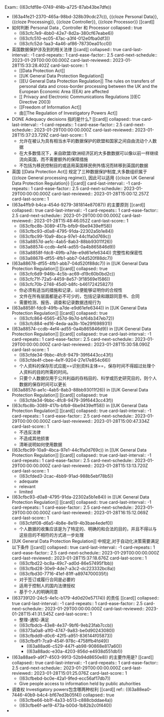 Exam:: ((63cfdf8e-0749-4f4b-a725-87ab43be7dfe))

- ((63a4fe21-2370-465a-98bd-328b39cdc27c)), {{cloze Personal Data}},  {{cloze Processing}}, {{cloze  Controller}},  {{cloze Processor}} [[card]]
- 如何判断 Personal Data , Controller 和  Processor
  collapsed:: true
	- ((63cfc7e9-4bb0-42e7-8d2a-380cf67eabe6))
	- ((63cfc510-ec05-47ac-a3f4-012e0fba0df3))
	- ((63cfc52d-1aa3-4a46-af86-78730ea01cc0))
- 英国数据保护涉及到的相关法律 [[card]]
  collapsed:: true
  card-last-interval:: -1
  card-repeats:: 1
  card-ease-factor:: 2.5
  card-next-schedule:: 2023-01-29T00:00:00.000Z
  card-last-reviewed:: 2023-01-28T15:33:28.402Z
  card-last-score:: 1
	- [[Data Protection Act]]
	- [[UK General Data Protection Regulation]]
	- [[EU General Data Protection Regulation]] 
	  The rules on transfers of personal data and cross-border processing between the UK and the European Economic Area (EEA) are affected
	- [[ Privacy and Electronic Communications Regulations  ]](EC Directive 2003)
	- [[Freedom of Information Act]]
	- 由[[The Regulation of Investigatory Powers Act]]
- DONE Adequacy decisions 指的是什么? [[card]]
  collapsed:: true
  card-last-interval:: -1
  card-repeats:: 1
  card-ease-factor:: 2.5
  card-next-schedule:: 2023-01-29T00:00:00.000Z
  card-last-reviewed:: 2023-01-28T15:37:23.729Z
  card-last-score:: 1
	- 允许在被认为具有相当水平的数据保护的欧盟和国家之间自由流动个人数据
	- 在大多数情况下，来自欧盟/欧洲经济区的大多数数据可以像以前一样继续流向英国，而不需要额外的保障措施
	- 不包括为移民控制目的或适用英国移民例外情况而转移到英国的数据
- 英国 [[Data Protection Act]] 规定了三种数据保护制度,大多数组织属于   {{cloze General processing regime}}, 因此可以适用 {{cloze  UK General Data Protection Regulation}} [[card]]
  card-last-interval:: -1
  card-repeats:: 1
  card-ease-factor:: 2.5
  card-next-schedule:: 2023-01-29T00:00:00.000Z
  card-last-reviewed:: 2023-01-28T15:00:12.257Z
  card-last-score:: 1
- ((63a4ffb9-b4ca-454d-9279-381814e87087)) 的主要原则 [[card]]
  collapsed:: true
  card-last-interval:: -1
  card-repeats:: 1
  card-ease-factor:: 2.5
  card-next-schedule:: 2023-01-29T00:00:00.000Z
  card-last-reviewed:: 2023-01-28T15:48:46.052Z
  card-last-score:: 1
	- ((63cfbc8b-3089-417b-bfb9-6be9439eff58))
	- ((63cfbc93-d0a8-4795-91da-22302a5b1e84))
	- ((63cfbc99-10a9-4bca-97e1-44c1fa0d769c))
	- ((63a8857d-ae1c-4ab5-8ab3-88bb93011f26))
	- ((63a88574-ccdb-4ef4-ad55-0a4b865846d9))
	- ((63a8858f-fdc8-49fb-a7de-e9d61efe6344))
	  完整性和保密性
	- ((63a88678-df55-4fb1-abb7-04d520f88dc7))
- ((63a88678-df55-4fb1-abb7-04d520f88dc7)) in [[UK General Data Protection Regulation]] [[card]]
  collapsed:: true
	- ((63cfc6d9-946b-4c5b-ac69-d19c60b0bd2c))
	- ((63cfc71f-72a5-4459-8e57-3f18569e1586))
	- ((63cfc70b-2748-45d0-b8fc-b46172425827))
	- 你必须有适当的措施和记录，以便能够证明你的合规性
	- 文件在所有层面都是必不可少的，包括记录和跟踪同意书、合同
	- 需要检测、报告、调查和记录数据违规行为
- ((63a8858f-fdc8-49fb-a7de-e9d61efe6344)) in [[UK General Data Protection Regulation]] [[card]]
  collapsed:: true
	- ((63cfc864-6565-457d-9b7d-bf64b347eb72))
	- ((63cfc884-ed16-4eda-aa3b-10e29f698931))
- ((63a88574-ccdb-4ef4-ad55-0a4b865846d9)) in [[UK General Data Protection Regulation]] [[card]]
  collapsed:: true
  card-last-interval:: -1
  card-repeats:: 1
  card-ease-factor:: 2.5
  card-next-schedule:: 2023-01-29T00:00:00.000Z
  card-last-reviewed:: 2023-01-28T15:30:58.090Z
  card-last-score:: 1
	- ((63cfde34-9bbc-4fc8-9479-39f6443cc43f))
	- ((63cfde4f-cbee-4e1f-9204-27e17e854c66))
	- 个人资料的保存形式应能==识别资料主体==，保存时间不得超过处理个人资料的目的所需的时间。
	- 只要个人数据仅用于公共利益的存档目的、科学或历史研究目的，则个人数据的保存时间可以更长
- ((63a8857d-ae1c-4ab5-8ab3-88bb93011f26)) in [[UK General Data Protection Regulation]] [[card]]
  collapsed:: true
	- ((63cfde34-9bbc-4fc8-9479-39f6443cc43f))
- ((63cfbc8b-3089-417b-bfb9-6be9439eff58)) in [[UK General Data Protection Regulation]] [[card]]
  collapsed:: true
  card-last-interval:: -1
  card-repeats:: 1
  card-ease-factor:: 2.5
  card-next-schedule:: 2023-01-29T00:00:00.000Z
  card-last-reviewed:: 2023-01-28T15:00:47.334Z
  card-last-score:: 1
	- 不违反法律
	- 不造成其他损害
	- 清晰说明如何使用数据
- ((63cfbc99-10a9-4bca-97e1-44c1fa0d769c)) in [[UK General Data Protection Regulation]] [[card]]
  collapsed:: true
  card-last-interval:: -1
  card-repeats:: 1
  card-ease-factor:: 2.5
  card-next-schedule:: 2023-01-29T00:00:00.000Z
  card-last-reviewed:: 2023-01-28T15:13:13.720Z
  card-last-score:: 1
	- ((63cfded3-2cac-4bb9-91ad-988b5ebf78b5))
	- adequate
	- relevant
	- limited
- ((63cfbc93-d0a8-4795-91da-22302a5b1e84)) in [[UK General Data Protection Regulation]] [[card]]
  collapsed:: true
  card-last-interval:: -1
  card-repeats:: 1
  card-ease-factor:: 2.5
  card-next-schedule:: 2023-01-29T00:00:00.000Z
  card-last-reviewed:: 2023-01-28T16:15:12.069Z
  card-last-score:: 1
	- ((63cfdf08-d6a5-4b8e-8e19-4b3bae4edef0))
	- 个人数据的收集应该是为了特定的、明确的和合法的目的，并且不得以与这些目的不相符的方式进一步处理
- [[UK General Data Protection Regulation]] 中规定,对于自动化决策需要满足以下条件 [[card]]
  collapsed:: true
  card-last-interval:: -1
  card-repeats:: 1
  card-ease-factor:: 2.5
  card-next-schedule:: 2023-01-29T00:00:00.000Z
  card-last-reviewed:: 2023-01-28T15:37:18.676Z
  card-last-score:: 1
	- ((63cfbd22-bc8a-49c7-ad0d-86e57495f1bb))
	- ((63cfbd28-30e9-4de7-a3c2-dc223332bc8a))
	- ((63cfbd30-7716-41ef-81ff-a8974700035f))
	- 对于签订或履行合同是必要的
	- 适用于控制人的国内法律授权
	- 基于个人的明确同意
- ((63739120-24c5-4e1c-b179-4d0d20e57174)) 的责任 [[card]]
  collapsed:: true
  card-last-interval:: -1
  card-repeats:: 1
  card-ease-factor:: 2.5
  card-next-schedule:: 2023-01-29T00:00:00.000Z
  card-last-reviewed:: 2023-01-28T15:41:31.545Z
  card-last-score:: 1
	- 整理-通知-满足
	- ((63cfbdcb-43e8-4e37-9bf6-9eb23fab7ccb))
	- ((6373a0a8-a1f0-4747-9a83-be0d90243080))
	- ((63cfbdd9-d0c6-42f5-a951-836144f05873))
	- ((63cfbdf1-7ca9-454f-978c-4758ffb4fd49))
		- ((63a88ad6-c529-447f-ab98-90868e817a60))
		- ((63a88adc-e30a-4203-856d-e4938d551db1))
- ((63a88ae9-a9f7-4503-9913-52b94d8650e8)) 的主要作用是? [[card]]
  collapsed:: true
  card-last-interval:: -1
  card-repeats:: 1
  card-ease-factor:: 2.5
  card-next-schedule:: 2023-01-29T00:00:00.000Z
  card-last-reviewed:: 2023-01-28T15:01:25.076Z
  card-last-score:: 1
	- ((63cfbebd-bc0e-42a1-9fed-ecc56af17db7))
	- Give people access to information held by public atuhorities
- 调查权  Investigatory powers包含哪两种权利 [[card]]
  ref:: ((63a88ea0-7446-40b9-b4c4-bf67ed3b05f4))
  collapsed:: true
	- ((63cfbe66-bb1f-4a33-b513-c888cbddae4a))
	- ((63cfbe6f-ae19-473a-b00d-1b82b2c0f440))
-